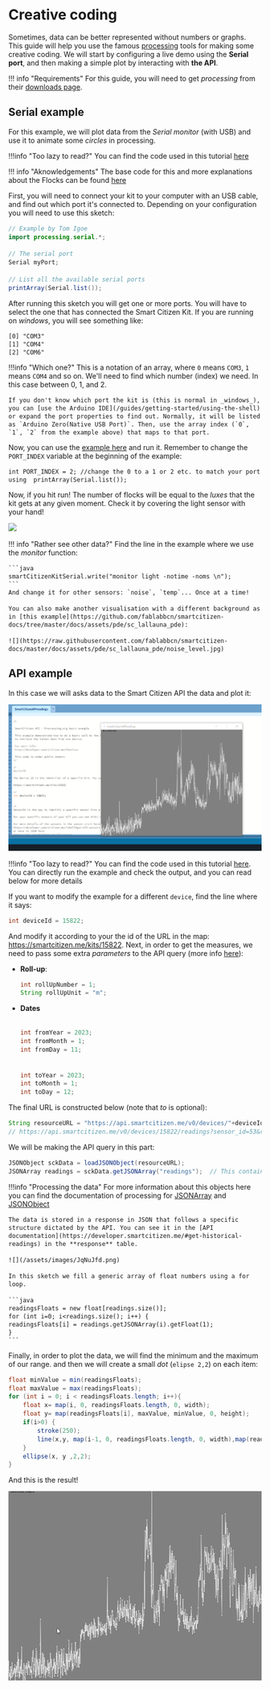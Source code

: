 # Creative coding

Sometimes, data can be better represented without numbers or graphs. This guide will help you use the famous [processing](https://processing.org) tools for making some creative coding. We will start by configuring a live demo using the **Serial port**, and then making a simple plot by interacting with **the API**.

!!! info "Requirements"
    For this guide, you will need to get _processing_ from their [downloads page](https://processing.org/download).

## Serial example

For this example, we will plot data from the _Serial monitor_ (with USB) and use it to animate some _circles_ in processing.

!!!info "Too lazy to read?"
    You can find the code used in this tutorial [here](https://github.com/fablabbcn/smartcitizen-docs/blob/master/docs/assets/pde/Flocks_example_serial/Flocks_example_serial.pde)

!!! info "Aknowledgements"
    The base code for this and more explanations about the Flocks can be found [here](https://happycoding.io/tutorials/processing/creating-classes/flocking)

First, you will need to connect your kit to your computer with an USB cable, and find out which port it's connected to. Depending on your configuration you will need to use this sketch:

```java
// Example by Tom Igoe
import processing.serial.*;

// The serial port
Serial myPort;

// List all the available serial ports
printArray(Serial.list());
```

After running this sketch you will get one or more ports. You will have to select the one that has connected the Smart Citizen Kit. If you are running on _windows_, you will see something like:

```
[0] "COM3"
[1] "COM4"
[2] "COM6"
```

!!!info "Which one?"
    This is a notation of an array, where `0` means `COM3`, `1` means `COM4` and so on. We'll need to find which number (index) we need. In this case between 0, 1, and 2.

    If you don't know which port the kit is (this is normal in _windows_), you can [use the Arduino IDE](/guides/getting-started/using-the-shell) or expand the port properties to find out. Normally, it will be listed as `Arduino Zero(Native USB Port)`. Then, use the array index (`0`, `1`, `2` from the example above) that maps to that port.

Now, you can use the [example here](https://github.com/fablabbcn/smartcitizen-docs/blob/master/docs/assets/pde/Flocks_example_serial/Flocks_example_serial.pde) and run it. Remember to change the `PORT_INDEX` variable at the beginning of the example:

```
int PORT_INDEX = 2; //change the 0 to a 1 or 2 etc. to match your port using  printArray(Serial.list());
```

Now, if you hit run! The number of flocks will be equal to the _luxes_ that the kit gets at any given moment. Check it by covering the light sensor with your hand!

![](/assets/images/flock.gif)

!!! info "Rather see other data?"
    Find the line in the example where we use the _monitor_ function:

    ```java
    smartCitizenKitSerial.write("monitor light -notime -noms \n");
    ```
    And change it for other sensors: `noise`, `temp`... Once at a time!

    You can also make another visualisation with a different background as in [this example](https://github.com/fablabbcn/smartcitizen-docs/tree/master/docs/assets/pde/sc_lallauna_pde):

    ![](https://raw.githubusercontent.com/fablabbcn/smartcitizen-docs/master/docs/assets/pde/sc_lallauna_pde/noise_level.jpg)

## API example

In this case we will asks data to the Smart Citizen API the data and plot it:

![](/assets/images/2xtIx82.png)

!!!info "Too lazy to read?"
    You can find the code used in this tutorial [here](https://github.com/fablabbcn/smartcitizen-docs/blob/master/docs/assets/pde/SmartCitizenAPIreadings/SmartCitizenAPIreadings.pde). You can directly run the example and check the output, and you can read below for more details

If you want to modify the example for a different `device`, find the line where it says:

``` java
int deviceId = 15822;
```

And modify it according to your the id of the URL in the map: https://smartcitizen.me/kits/15822. Next, in order to get the measures, we need to pass some extra _parameters_ to the API query (more info [here](https://developer.smartcitizen.me/#get-historical-readings)):

* **Roll-up**:

    ``` java
    int rollUpNumber = 1;
    String rollUpUnit = "m";
    ```

* **Dates**

    ``` java

    int fromYear = 2023;
    int fromMonth = 1;
    int fromDay = 11;


    int toYear = 2023;
    int toMonth = 1;
    int toDay = 12;
    ```

The final URL is constructed below (note that _to_ is optional):

``` java
String resourceURL = "https://api.smartcitizen.me/v0/devices/"+deviceId+"/readings?sensor_id="+sensorId+"&rollup="+rollUpNumber+rollUpUnit+"&from="+fromYear+"-"+fromMonth+"-"+fromDay+"&to="+toYear+"-"+toMonth+"-"+toDay;
// https://api.smartcitizen.me/v0/devices/15822/readings?sensor_id=53&rollup=1m&from=2023-1-11&to=2023-1-12
```

We will be making the API query in this part:

```java
JSONObject sckData = loadJSONObject(resourceURL);
JSONArray readings = sckData.getJSONArray("readings");  // This contains your requested device info and data.
```

!!!info "Processing the data"
    For more information about this objects here you can find the documentation of processing for [JSONArray](https://processing.org/reference/JSONArray.html) and [JSONObject](https://processing.org/reference/JSONObject.html)

    The data is stored in a response in JSON that follows a specific structure dictated by the API. You can see it in the [API documentation](https://developer.smartcitizen.me/#get-historical-readings) in the **response** table.

    ![](/assets/images/JqNuJfd.png)

    In this sketch we fill a generic array of float numbers using a for loop.

    ```java
    readingsFloats = new float[readings.size()];
    for (int i=0; i<readings.size(); i++) {
    readingsFloats[i] = readings.getJSONArray(i).getFloat(1);
    }
    ```

Finally, in order to plot the data, we will find the minimum and the maximum of our range. and then we will create a small _dot_ (`elipse 2,2`) on each item:

``` java
float minValue = min(readingsFloats);
float maxValue = max(readingsFloats);
for (int i = 0; i < readingsFloats.length; i++){
    float x= map(i, 0, readingsFloats.length, 0, width);
    float y= map(readingsFloats[i], maxValue, minValue, 0, height);
    if(i>0) {
        stroke(250);
        line(x,y, map(i-1, 0, readingsFloats.length, 0, width),map(readingsFloats[i-1], maxValue, minValue, 0, height));
    }
    ellipse(x, y ,2,2);
}
```

And this is the result!

![](/assets/images/ldi4dcS.png)
